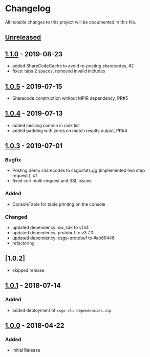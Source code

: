 # Changelog
All notable changes to this project will be documented in this file.

## [Unreleased]

## [1.1.0] - 2019-08-23

- added ShareCodeCache to avoid re-posting sharecodes, #2
- fixes: tabs 2 spaces, removed invalid includes

## [1.0.5] - 2019-07-15

- Sharecode construction without MPIR dependency, PR#5

## [1.0.4] - 2019-07-13

- added missing comma in rank list
- added padding with zeros on match results output, PR#4

## [1.0.3] - 2019-07-01

### Bugfix
- Posting demo sharecodes to csgostats.gg (implemented two step request ), #1
- fixed curl multi-request and SSL issues

### Added
- ConsoleTable for table printing on the console

### Changed
- updated dependency: sw_sdk to v144
- updated dependency: protobuf to v3.7.0
- updated dependency: csgo-protobuf to #ab60446
- refactoring

## [1.0.2]

- skipped release

## [1.0.1] - 2018-07-14
### Added
- added deployment of `csgo-cli-dependencies.zip`

## [1.0.0] - 2018-04-22
### Added
- Initial Release

[Unreleased]: https://github.com/jakoch/csgo-cli/compare/v1.1.1...HEAD
[1.1.0]: https://github.com/jakoch/csgo-cli/compare/v1.0.5...v1.1.0
[1.0.5]: https://github.com/jakoch/csgo-cli/compare/v1.0.4...v1.0.5
[1.0.4]: https://github.com/jakoch/csgo-cli/compare/v1.0.3...v1.0.4
[1.0.3]: https://github.com/jakoch/csgo-cli/compare/v1.0.1...v1.0.3
[1.0.1]: https://github.com/jakoch/csgo-cli/compare/v1.0.0...v1.0.1
[1.0.0]: https://github.com/jakoch/csgo-cli/releases/tag/v1.0.0